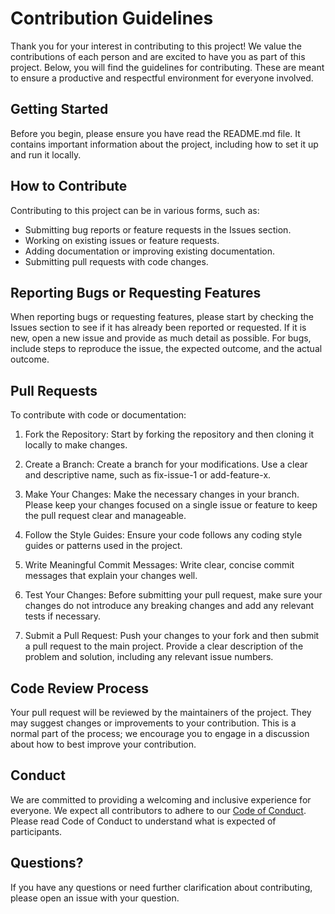 # Contribution Guidelines

Thank you for your interest in contributing to this project! We value the contributions of each person and are excited to have you as part of this project. Below, you will find the guidelines for contributing. These are meant to ensure a productive and respectful environment for everyone involved.

## Getting Started

Before you begin, please ensure you have read the README.md file. It contains important information about the project, including how to set it up and run it locally.

## How to Contribute

Contributing to this project can be in various forms, such as:

- Submitting bug reports or feature requests in the Issues section.
- Working on existing issues or feature requests.
- Adding documentation or improving existing documentation.
- Submitting pull requests with code changes.

## Reporting Bugs or Requesting Features

When reporting bugs or requesting features, please start by checking the Issues section to see if it has already been reported or requested. If it is new, open a new issue and provide as much detail as possible. For bugs, include steps to reproduce the issue, the expected outcome, and the actual outcome.

## Pull Requests

To contribute with code or documentation:

1. Fork the Repository: Start by forking the repository and then cloning it locally to make changes.

2. Create a Branch: Create a branch for your modifications. Use a clear and descriptive name, such as fix-issue-1 or add-feature-x.

3. Make Your Changes: Make the necessary changes in your branch. Please keep your changes focused on a single issue or feature to keep the pull request clear and manageable.

4. Follow the Style Guides: Ensure your code follows any coding style guides or patterns used in the project.

5. Write Meaningful Commit Messages: Write clear, concise commit messages that explain your changes well.

6. Test Your Changes: Before submitting your pull request, make sure your changes do not introduce any breaking changes and add any relevant tests if necessary.

7. Submit a Pull Request: Push your changes to your fork and then submit a pull request to the main project. Provide a clear description of the problem and solution, including any relevant issue numbers.

## Code Review Process

Your pull request will be reviewed by the maintainers of the project. They may suggest changes or improvements to your contribution. This is a normal part of the process; we encourage you to engage in a discussion about how to best improve your contribution.

## Conduct

We are committed to providing a welcoming and inclusive experience for everyone. We expect all contributors to adhere to our [Code of Conduct](https://www.contributor-covenant.org/version/1/4/code-of-conduct.html). Please read Code of Conduct to understand what is expected of participants.

## Questions?
If you have any questions or need further clarification about contributing, please open an issue with your question.